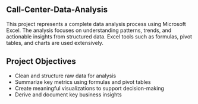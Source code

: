 ## Call-Center-Data-Analysis
This project represents a complete data analysis process using Microsoft Excel. The analysis focuses on understanding patterns, trends, and actionable insights from structured data. Excel tools such as formulas, pivot tables, and charts are used extensively.
## Project Objectives
- Clean and structure raw data for analysis
- Summarize key metrics using formulas and pivot tables
- Create meaningful visualizations to support decision-making
- Derive and document key business insights

